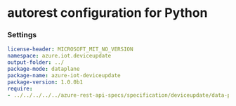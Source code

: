 # autorest configuration for Python

### Settings

``` yaml 
license-header: MICROSOFT_MIT_NO_VERSION
namespace: azure.iot.deviceupdate
output-folder: ../
package-mode: dataplane
package-name: azure-iot-deviceupdate
package-version: 1.0.0b1
require:
- ../../../../../azure-rest-api-specs/specification/deviceupdate/data-plane/readme.md
```
